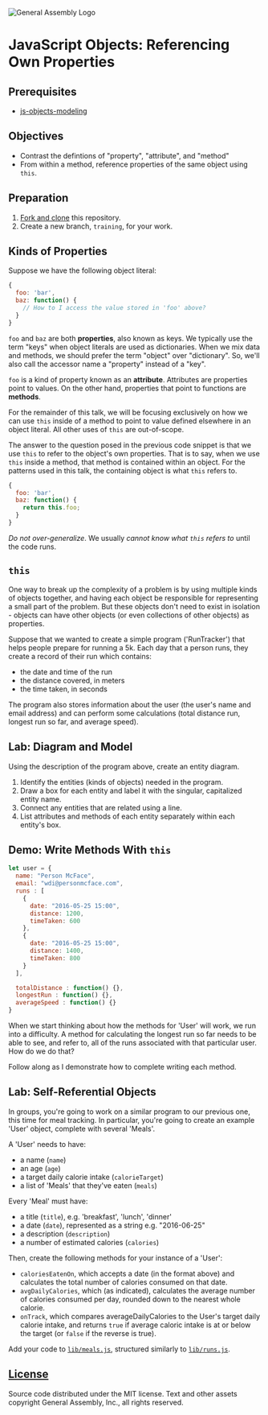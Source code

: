 ![General Assembly Logo](https://camo.githubusercontent.com/1a91b05b8f4d44b5bbfb83abac2b0996d8e26c92/687474703a2f2f692e696d6775722e636f6d2f6b6538555354712e706e67)

# JavaScript Objects: Referencing Own Properties

## Prerequisites

-   [js-objects-modeling](https://github.com/ga-wdi-boston/js-objects-modeling)

## Objectives

-   Contrast the defintions of "property", "attribute", and "method"
-   From within a method, reference properties of the same object using `this`.

## Preparation

1.  [Fork and clone](https://github.com/ga-wdi-boston/meta/wiki/ForkAndClone)
    this repository.
1.  Create a new branch, `training`, for your work.

## Kinds of Properties

Suppose we have the following object literal:

```js
{
  foo: 'bar',
  baz: function() {
    // How to I access the value stored in 'foo' above?
  }
}
```

`foo` and `baz` are both **properties**, also known as keys. We typically use
the term "keys" when object literals are used as dictionaries. When we mix data
and methods, we should prefer the term "object" over "dictionary". So, we'll
also call the accessor name a "property" instead of a "key".

`foo` is a kind of property known as an **attribute**. Attributes are properties
point to values. On the other hand, properties that point to functions are
**methods**.

For the remainder of this talk, we will be focusing exclusively on how we can
use `this` inside of a method to point to value defined elsewhere in an object
literal. All other uses of `this` are out-of-scope.

The answer to the question posed in the previous code snippet is that we use
`this` to refer to the object's own properties. That is to say, when we use
`this` inside a method, that method is contained within an object. For the
patterns used in this talk, the containing object is what `this` refers to.

```js
{
  foo: 'bar',
  baz: function() {
    return this.foo;
  }
}
```

*Do not over-generalize*. We usually *cannot know what `this` refers to* until
the code runs.

## `this`

One way to break up the complexity of a problem is by using multiple kinds of
objects together, and having each object be responsible for representing a small
part of the problem. But these objects don't need to exist in isolation - objects
can have other objects (or even collections of other objects) as properties.

Suppose that we wanted to create a simple program ('RunTracker') that helps
people prepare for running a 5k. Each day that a person runs, they create a
record of their run which contains:

-   the date and time of the run
-   the distance covered, in meters
-   the time taken, in seconds

The program also stores information about the user (the user's name and email
address) and can perform some calculations (total distance run, longest run
so far, and average speed).

## Lab: Diagram and Model

Using the description of the program above, create an entity diagram.

1.  Identify the entities (kinds of objects) needed in the program.
1.  Draw a box for each entity and label it with the singular, capitalized
    entity name.
1.  Connect any entities that are related using a line.
1.  List attributes and methods of each entity separately within each entity's
    box.

## Demo: Write Methods With `this`

```js
let user = {
  name: "Person McFace",
  email: "wdi@personmcface.com",
  runs : [
    {
      date: "2016-05-25 15:00",
      distance: 1200,
      timeTaken: 600
    },
    {
      date: "2016-05-25 15:00",
      distance: 1400,
      timeTaken: 800
    }
  ],

  totalDistance : function() {},
  longestRun : function() {},
  averageSpeed : function() {}
}
```

When we start thinking about how the methods for 'User' will work, we run into a
difficulty. A method for calculating the longest run so far needs to be able to
see, and refer to, all of the runs associated with that particular user. How do
we do that?

Follow along as I demonstrate how to complete writing each method.

## Lab: Self-Referential Objects

In groups, you're going to work on a similar program to our previous one, this time
for meal tracking. In particular, you're going to create an example 'User'
object, complete with several 'Meals'.

A 'User' needs to have:

-   a name (`name`)
-   an age (`age`)
-   a target daily calorie intake (`calorieTarget`)
-   a list of 'Meals' that they've eaten (`meals`)

Every 'Meal' must have:

-   a title (`title`), e.g. 'breakfast', 'lunch', 'dinner'
-   a date (`date`), represented as a string e.g. "2016-06-25"
-   a description (`description`)
-   a number of estimated calories (`calories`)

Then, create the following methods for your instance of a 'User':

-   `caloriesEatenOn`, which accepts a date (in the format above) and calculates
    the total number of calories consumed on that date.
-   `avgDailyCalories`, which (as indicated), calculates the average number of
    calories consumed per day, rounded down to the nearest whole calorie.
-   `onTrack`, which compares averageDailyCalories to the User's target daily
    calorie intake, and returns `true` if average caloric intake is at or below
    the target (or `false` if the reverse is true).

Add your code to [`lib/meals.js`](lib/meals.js), structured similarly to
[`lib/runs.js`](lib/runs.js).

## [License](LICENSE)

Source code distributed under the MIT license. Text and other assets copyright
General Assembly, Inc., all rights reserved.
